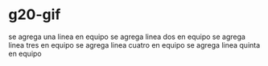 # g20-gif
se agrega una linea en equipo
se agrega linea dos en equipo
se agrega linea tres en equipo
se agrega linea cuatro en equipo
se agrega linea quinta en equipo